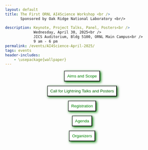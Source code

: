 ```yaml
---
layout: default
title: The First ORNL AI4Science Workshop <br /> 
       Sponsored by Oak Ridge National Laboratory <br/>
    
description: Keynote, Project Talks, Panel, Posters<br />
             Wednesday, April 30, 2025<br />
             JICS Auditorium, Bldg 5100, ORNL Main Campus<br />
             9 am - 6 pm
permalink: /events/AI4Science-April-2025/
tags: events
header-includes:
    - \usepackage{wallpaper}
---
```


<div id="container">
<center>
<button style="padding: 8px; background-color: white; color: green; box-shadow: 3px 3px 8px" 
  onclick="window.location.href='#aims-and-scope';">Aims and Scope</button>

<button style="padding: 8px; background-color: white; color: darkgreen; box-shadow: 3px 3px 8px"
  onclick="window.location.href='#call-for-lightning-talks-and-posters';">Call for Lightning Talks and Posters</button>

<button style="padding: 8px; background-color: white; color: green; box-shadow: 3px 3px 8px"
  onclick="window.location.href='#registration';">Registration</button>

<button style="padding: 8px; background-color: white; color: green; box-shadow: 3px 3px 8px"
  onclick="window.location.href='#agenda';">Agenda</button>

<button style="padding: 8px; background-color: white; color: green; box-shadow: 3px 3px 8px"
  onclick="window.location.href='#organizers';">Organizers</button>
  
</center>
</div>

<br>

<html>
 <head>
    <style>
    {
        box-sizing: border-box;
    }
    /* Set additional styling options for the columns*/
    .column {
    float: left;
    width: 50%;
    }

    .row:after {
    content: "";
    display: table;
    clear: both;
    }
    </style>
 </head>
 <body>
    <div class="row">
        <div class="column">
          <img src="../images/ORNL-twoline-green.svg" width="320" height="150">
          <img src="../2025-04-30-AI4Science-files/DOE-Office-of-Science.png" width="400" height="120">
        </div>
        <div class="column">
          <img src="../2025-04-30-AI4Science-files/AI.jpg">
        </div>
    </div>
 </body>
</html>

> Thanks to the organizers, presenters, participants and sponsors. The workshop had 102 registrations (73-ORNL and 29-non-ORNL), 33 lightning talks, and 39 poster submissions.

<html>
 <head>
    <style>
    {
        box-sizing: border-box;
    }
    /* Set additional styling options for the columns*/
    .column {
    float: left;
    width: 50%;
    }

    .row:after {
    content: "";
    display: table;
    clear: both;
    }
    </style>
 </head>
 <body>
    <div class="row">
        <div class="column">
          <img src="../2025-04-30-AI4Science-files/group.jpeg">
          <img src="../2025-04-30-AI4Science-files/frontier.jpeg">
          <img src="../2025-04-30-AI4Science-files/keynote.jpeg">
        </div>
        <div class="column">
          <img src="../2025-04-30-AI4Science-files/panel.jpeg">
          <img src="../2025-04-30-AI4Science-files/poster.jpeg">
          <img src="../2025-04-30-AI4Science-files/pre1.jpeg">
        </div>
    </div>
 </body>
</html>


<p align="justify">
The US Department of Energy (DOE) launched the Advancements in Artificial Intelligence for Science Funding Opportunity Program to accelerate the development and application of AI in the DOE Office of Science Advanced Scientific Computing Research (ASCR) program. The focus of ASCR research and
development investments is on the underlying approaches for AI-enhanced scientific and
engineering capabilities and to significantly transform the scientific method for accelerated discovery and innovation. It is therefore critical to
enable trustworthy AI for scientific applications advancing human understanding and
addressing national needs.
</p>

<a href="#top"> &#10558; Back to top</a>

# Aims and Scope

<p align="justify">
Organized by Oak Ridge National Laboratory (ORNL), the lab is hosting a first workshop across projects funded by the AI4Science program. The workshop will provide an opportunity for participants to share their research, discuss challenges, and foster collaborations across areas. The workshop will also provide an opportunity for participants to engage with the broader scientific community at ORNL.
</p>

<!-- - For a list of awarded projects [click here](https://science.osti.gov/-/media/funding/pdf/Awards-Lists/2024/3264-AI-for-SCIENCE-Awards-List-spreadsheet-sorted-BY-PROJECT.pdf) -->

The workshop will feature keynote talks, project presentations, lightning talks/panels, and a poster session. 

<a href="#top"> &#10558; Back to top</a>

# Call for Lightning Talks and Posters

We invite people to register in-person with the option to submit ~~lightning talk (3-5 minutes) and/or a~~ posters in the areas aligned with the AI4Science program. **Note**: The lightning talk slots are full, but you can still submit a poster.

- Research Area 1: Extreme-Scale Foundation Models for Computational Science
- Research Area 2: AI Innovations for Scientific Knowledge Synthesis and Software
Development
- Research Area 3: AI Innovations for Computational Decision Support of Complex Systems
- Research Area 4: Federated and Privacy-Preserving Machine Learning and Synthetic Data Creation
- Research Area 5: The Co-Design of Energy-Efficient AI Algorithms and Hardware
Architectures

Other areas are also welcome impacting AI for science.

<a href="#top"> &#10558; Back to top</a>

# Registration

**Registration Link including Talk/Poster submissions:** [Click here to Register](https://forms.gle/nB3gyVJc27ZLeLhK8)

To attend the workshop at ORNL in person please register by the following deadlines:
- ~~Non-ORNL Foreign Nationals need to register by **January 15th, 2025**~~
- ~~Non-ORNL US Citizens need to register by **February 1st, 2025**~~
- ~~ORNL pass holder need to register by **March 1st, 2025**~~

**We encourage early registration for in-person participation due to the venue's capacity**

<a href="#top"> &#10558; Back to top</a>

# Agenda

The workshop will be held at the JICS Auditorium, Bldg 5100, ORNL Main Campus, Oak Ridge, TN. Registration opens at 7am, and the workshop is scheduled from 9am-6pm.

| Time              | Session                                                              | Chair                                              |
| ----------------- | -------------------------------------------------------------------- | -------------------------------------------------- |
| **Morning**       |                                                                      |                                                    |
| 7:00am-9:00am     | Visitor registration in badge office 5200, Hang posters in JICS 5100 |                                                    |
|                   |                                                                      |                                                    |
| 9:00am-9:05am     | Welcome and Program Info                                             | William F Godoy, ORNL                              |
| 9:05am-9:10am     | Opening Remarks                                                      | Michael L Parks, ORNL CSMD Director                |
| 9:10am-10:00am    | Keynote                                                              | Jack Dongarra, ORNL/UTK,  2021 Turing Award Winner |
| 10:00am-10:15am   | Morning Break                                                        |                                                    |
| 10:15am-11:45am   | [Lightning Talks/Panel Session 1](#lightning-talks-session-1)        | Chair: Arjun Guha, NU                              |
| **Working Lunch** |                                                                      |                                                    |
| 11:45am-12:45pm   | AI4Science projects overview                                         | Chair: Jeffrey S Vetter, ORNL                      |
| **Afternoon**     |                                                                      |                                                    |
| 12:45pm-1:15pm    | Break/Frontier tour and photos                                       | Chair: Scott Atchley, ORNL                         |
| 1:15pm-2:30pm     | [Lightning Talks/Panel Session 2](#lightning-talks-session-2)        | Chair: Pedro Valero-Lara, ORNL                     |
| 2:30pm-2:45pm     | Break                                                                |                                                    |
| 2:45pm-3:55pm     | [Lightning Talks/Panel Session 3](#lightning-talks-session-3)        | Chair: William F Godoy                             |
| 3:55pm-4:00pm     | Final remarks                                                        | William F Godoy                                    |
| 4:00pm-6:00pm     | [Poster Session](#posters) JICS lobby                                |                                                    |
|                   | First hour: odd numbers                                              |                                                    |
|                   | Second hour: even numbers                                            |                                                    |

<a href="#top"> &#10558; Back to top</a>


# Organizers

Listed as Name, Institution - AI4Science Projects

Chairs:
- [William Godoy](https://www.ornl.gov/staff-profile/william-f-godoy) ORNL - Ellora, Durban
- [Prasanna Balaprakash](https://www.ornl.gov/staff-profile/prasanna-balaprakash) ORNL - SciGPT, Durban
- Corinna Thomas

Committee:

- [Thomas Potok](https://www.ornl.gov/staff-profile/thomas-e-potok) ORNL - ENGAGE
- [Olivera Kotevska](https://www.ornl.gov/staff-profile/olivera-kotevska) ORNL - PPFL-TrustSci
- [Keita Teranishi](https://www.ornl.gov/staff-profile/keita-teranishi) ORNL - Durban
- [Pedro Valero-Lara](https://www.ornl.gov/staff-profile/pedro-valero-lara) ORNL - Ellora, Durban
- [Jeffrey Vetter](https://www.ornl.gov/staff-profile/jeffrey-s-vetter) ORNL - Ellora, Durban
- [Arjun Guha](https://www.khoury.northeastern.edu/people/arjun-guha/) Northeastern University - Ellora
- [Francesca Lucchetti](https://www.khoury.northeastern.edu/people/francesca-lucchetti/) Northeastern University - Ellora
- [Guannan Zhang](https://www.ornl.gov/staff-profile/guannan-zhang) ORNL - DyGenAI
- [Harshitha Menon](https://people.llnl.gov/gopalakrishn1) Lawrence Livermore National Laboratory - Ellora
- [Aaron Young](https://www.ornl.gov/staff-profile/aaron-r-young) ORNL - Ellora, Durban

<a href="#top"> &#10558; Back to top</a>

# Sponsors
- The US DOE Office of Science "Advancements in Artificial Intelligence for Science" Program projects: Durban, Ellora, and SciGPT

<a href="#top"> &#10558; Back to top</a>


# Lightning Talks Session 1

| Title                                                                                                                                                 | Presenter                | Institution                              |
| ----------------------------------------------------------------------------------------------------------------------------------------------------- | ------------------------ | ---------------------------------------- |
| Democratizing AI: Open-source Scalable LLM Training on GPU-based Supercomputers                                                                       | Abhinav Bhatele          | University of Maryland                   |
| Distributed Data Store for Scalable Training                                                                                                          | Jong Choi                | ORNL                                     |
| [Pre-training retrieval models for code](https://tinyurl.com/khkbzfus)                                                                                | Tom Goldstein            | University of Maryland                   |
| Towards Efficient Pre-training via Low-Rank Tensor Optimization                                                                                       | Zheng Zhang              | University of California - Santa Barbara |
| E4S: A platform for HPC-AI                                                                                                                            | Sameer Shende            | University of Oregon/ParaTools, Inc.     |
| Scalable Training of Trustworthy and Energy-Efficient Predictive Graph Foundation Models for Atomistic Materials Modeling: A Case Study with HydraGNN | Massimiliano Lupo Pasini | ORNL                                     |
| Energy-Efficient Training for Large-Scale Vision Transformer Foundation Models                                                                        | Xiao Wang                | ORNL                                     |
| Low-level forces are all you need...with multi-fidelity learning                                                                                      | Richard Messerly         | ORNL                                     |
| ChatHPC                                                                                                                                               | Pedro Valero-Lara        | ORNL                                     |

<a href="#agenda"> &#10558; Back to Agenda</a>

# Lightning Talks Session 2

| Title                                                                                                                        | Presenter         | Institution                             |
| ---------------------------------------------------------------------------------------------------------------------------- | ----------------- | --------------------------------------- |
| Flexible brain-inspired hybrid analog-spiking neuronal network computation in energy efficient neuromorphic hardware         | Christoph Kirst   | University of California, San Francisco |
| Graph-Based Problem-Solving on Neuromorphic Systems                                                                          | Catherine Schuman | The University of Tennessee             |
| Hyperparameter Optimization for Spiking Graph Neural Networks                                                                | Shay Snyder       | George Mason University                 |
| Novel Neuromorphic Strategies for Materials Applications                                                                     | Shay Snyder       | George Mason University                 |
| Temporal cross-validation impacts multivariate time series subsequence anomaly detection evaluation                          | Pablo Moriano     | ORNL                                    |
| Scientific Hypothesis Generation Standing on the Shoulders of Literature-Based Discovery                                     | Tirthankar Ghosal | ORNL                                    |
| Privacy-Preserving Federated Learning for Foundation Models                                                                  | Kibaek Kim        | Argonne National Laboratory             |
| Randomized linear gradient compression with applications to private training and uncertainty quantification                  | Thomas Flynn      | Brookhaven National Laboratory          |
| Multilevel Projection Algorithms for Handling Heterogenous Differential Privacy                                              | Ole Kotevska      | ORNL                                    |
| Federated scientific machine learning for approximating functions and solving differential equations with data heterogeneity | Lu Lu             | Yale University                         |

<a href="#agenda"> &#10558; Back to Agenda</a>

# Lightning Talks Session 3

| Title                                                                                      | Presenter     | Institution                |
| ------------------------------------------------------------------------------------------ | ------------- | -------------------------- |
| Data-Driven Population Health Surveillance at Scale for Pandemic Readiness                 | Adam Spannaus | ORNL                       |
| ESGF-LLM: Building a Domain-Specific LLM for Earth System Data                             | Elias Massoud | ORNL                       |
| AI meets the Data Lifecycle                                                                | Olga Kuchar   | ORNL                       |
| An Ensemble Score Filter for Tracking High Dimensional Nonlinear Complex Dynamical Systems | Feng Bao      | Florida State University   |
| Extracting Properties of Charged Polymers from Scattering Using Machine Learning           | Lijie Ding    | ORNL                       |
| MATEY: a multiscale adaptive turbulence foundation model                                   | Pei Zhang     | ORNL                       |
| Mechanisms and Networks and AI (Oh My!): LLMs and Agents for Systems Biology               | Dan Jacobson  | ORNL                       |
| Towards Semantics Lifting for Scientific Computing: A Case Study on FFT                    | Naifeng Zhang | Carnegie Mellon University |

<a href="#agenda"> &#10558; Back to Agenda</a>

# Posters
TBD
<a href="#agenda"> &#10558; Back to Agenda</a>